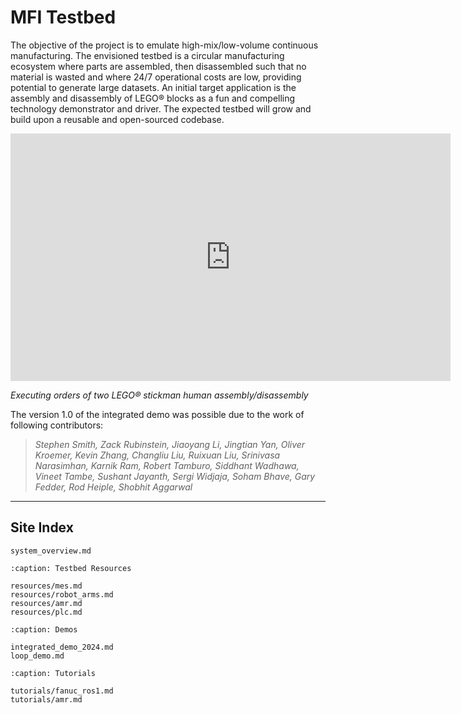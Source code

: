 <!-- # MFI Hazelbots Testbed -->

# MFI Testbed

The objective of the project is to emulate high-mix/low-volume continuous manufacturing. The envisioned testbed is a circular manufacturing ecosystem where parts are assembled, then disassembled such that no material is wasted and where 24/7 operational costs are low, providing potential to generate large datasets. An initial target application is the assembly and disassembly of LEGO® blocks as a fun and compelling technology demonstrator and driver. The expected testbed will grow and build upon a reusable and open-sourced codebase.

*<insert license and collaboration medium>*

<iframe width="704" height="396" src="https://www.youtube.com/embed/Jn13juABN_o" title="MFI Testbed V1.0 Integrated Demo" frameborder="0" allow="accelerometer; autoplay; clipboard-write; encrypted-media; gyroscope; picture-in-picture; web-share" allowfullscreen></iframe>

*Executing orders of two LEGO® stickman human assembly/disassembly*

The version 1.0 of the integrated demo was possible due to the work of following contributors:

> *Stephen Smith, Zack Rubinstein, Jiaoyang Li, Jingtian Yan, Oliver Kroemer, Kevin Zhang, Changliu Liu, Ruixuan Liu, Srinivasa Narasimhan, Karnik Ram, Robert Tamburo, Siddhant Wadhawa, Vineet Tambe, Sushant Jayanth, Sergi Widjaja, Soham Bhave, Gary Fedder, Rod Heiple, Shobhit Aggarwal*


***

## Site Index

```{toctree}
system_overview.md
```

```{toctree}
:caption: Testbed Resources

resources/mes.md
resources/robot_arms.md
resources/amr.md
resources/plc.md
```

```{toctree}
:caption: Demos

integrated_demo_2024.md
loop_demo.md
```
<!-- 
```{toctree}
:caption: Utilities
utilities.md
``` -->

```{toctree}
:caption: Tutorials

tutorials/fanuc_ros1.md
tutorials/amr.md
```